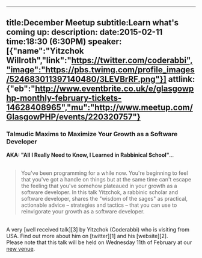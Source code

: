 ----
title:December Meetup
subtitle:Learn what's coming up:
description:
date:2015-02-11
time:18:30 (6:30PM)
speaker:[{"name":"Yitzchok Willroth","link":"https://twitter.com/coderabbi","image":"https://pbs.twimg.com/profile_images/524683011397140480/3LEVBrRF.png"}]
attlink:{"eb":"http://www.eventbrite.co.uk/e/glasgowphp-monthly-february-tickets-14628408965","mu":"http://www.meetup.com/GlasgowPHP/events/220320757"}
----

### Talmudic Maxims to Maximize Your Growth as a Software Developer

**AKA: "All I Really Need to Know, I Learned in Rabbinical School"**...  
<br/>
>You've been programming for a while now. You're beginning to feel that you've 
got a handle on things but at the same time can't escape the feeling that 
you've somehow plateaued in your growth as a software developer. In this talk 
Yitzchok, a rabbinic scholar and software developer, shares the 
"wisdom of the sages" as practical, actionable advice – strategies and 
tactics – that you can use to reinvigorate your growth as a software developer.  

<br/>
A very [well received talk][3] by Yitzchok (Coderabbi) who is visiting from USA.  
Find out more about him on [twitter][1] and his [website][2].

<br/>
Please note that this talk will be held on <span class="notice">Wednesday
11th of February at our <a href="#location"><span class="notice">new venue</span></a>.</span>

[1]: https://twitter.com/coderabbi
[2]: http://coderabbi.github.io/about
[3]: https://joind.in/talk/view/11879
